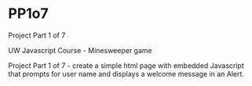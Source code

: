 # PP1o7
Project Part 1 of 7

UW Javascript Course - Minesweeper game

Project Part 1 of 7 - create a simple html page with embedded Javascript that prompts for user name and displays a welcome message in an Alert.
